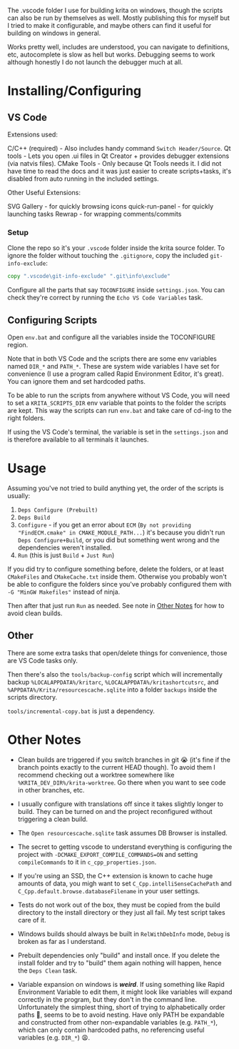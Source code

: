 The .vscode folder I use for building krita on windows, though the scripts can also be run by themselves as well. Mostly publishing this for myself but I tried to make it configurable, and maybe others can find it useful for building on windows in general.

Works pretty well, includes are understood, you can navigate to definitions, etc, autocomplete is slow as hell but works. Debugging seems to work although honestly I do not launch the debugger much at all.

# Installing/Configuring

## VS Code

Extensions used:

C/C++ (required) - Also includes handy command `Switch Header/Source`.
Qt tools - Lets you open .ui files in Qt Creator + provides debugger extensions (via natvis files).
CMake Tools - Only because Qt Tools needs it. I did not have time to read the docs and it was just easier to create scripts+tasks, it's disabled from auto running in the included settings.

Other Useful Extensions:

SVG Gallery - for quickly browsing icons
quick-run-panel - for quickly launching tasks
Rewrap - for wrapping comments/commits

### Setup

Clone the repo so it's your `.vscode` folder inside the krita source folder. To ignore the folder without touching the `.gitignore`, copy the included `git-info-exclude`:
```cmd
copy ".vscode\git-info-exclude" ".git\info\exclude" 
```

Configure all the parts that say `TOCONFIGURE` inside `settings.json`. You can check they're correct by running the `Echo VS Code Variables` task.

## Configuring Scripts

Open `env.bat` and configure all the variables inside the TOCONFIGURE region.

Note that in both VS Code and the scripts there are some env variables named `DIR_*` and `PATH_*`. These are system wide variables I have set for convenience (I use a program called Rapid Environment Editor, it's great). You can ignore them and set hardcoded paths.

To be able to run the scripts from anywhere without VS Code, you will need to set a `KRITA_SCRIPTS_DIR` env variable that points to the folder the scripts are kept. This way the scripts can run `env.bat` and take care of cd-ing to the right folders.

If using the VS Code's terminal, the variable is set in the `settings.json` and is therefore available to all terminals it launches.

# Usage

Assuming you've not tried to build anything yet, the order of the scripts is usually:

1. `Deps Configure (Prebuilt)`
2. `Deps Build`
3. `Configure` - if you get an error about `ECM` (`By not providing "FindECM.cmake" in CMAKE_MODULE_PATH...`) it's because you didn't run `Deps Configure+Build`, or you did but something went wrong and the dependencies weren't installed.
4. `Run` (this is just `Build` + `Just Run`)

If you did try to configure something before, delete the folders, or at least `CMakeFiles` and `CMakeCache.txt` inside them. Otherwise you probably won't be able to configure the folders since you've probably configured them with `-G "MinGW Makefiles"` instead of ninja.

Then after that just run `Run` as needed. See note in [Other Notes](#Other%20Notes) for how to avoid clean builds.

## Other

There are some extra tasks that open/delete things for convenience, those are VS Code tasks only.

Then there's also the `tools/backup-config` script which will incrementally backup `%LOCALAPPDATA%/kritarc`, `%LOCALAPPDATA%/kritashortcutsrc`, and `%APPDATA%/Krita/resourcescache.sqlite` into a folder `backups` inside the scripts directory.

`tools/incremental-copy.bat` is just a dependency.

# Other Notes

- Clean builds are triggered if you switch branches in git :sob: (it's fine if the branch points exactly to the current HEAD though). To avoid them I recommend checking out a worktree somewhere like `%KRITA_DEV_DIR%/krita-worktree`. Go there when you want to see code in other branches, etc. 

- I usually configure with translations off since it takes slightly longer to build. They can be turned on and the project reconfigured without triggering a clean build.

- The `Open resourcescache.sqlite` task assumes DB Browser is installed.

- The secret to getting vscode to understand everything is configuring the project with  `-DCMAKE_EXPORT_COMPILE_COMMANDS=ON` and setting `compileCommands` to it in `c_cpp_properties.json`.

- If you're using an SSD, the C++ extension is known to cache huge amounts of data, you migh want to set `C_Cpp.intelliSenseCachePath` and `C_Cpp.default.browse.databaseFilename` in your user settings.

- Tests do not work out of the box, they must be copied from the build directory to the install directory or they just all fail. My test script takes care of it.

- Windows builds should always be built in `RelWithDebInfo` mode, `Debug` is broken as far as I understand.

- Prebuilt dependencies only "build" and install once. If you delete the install folder and try to "build" them again nothing will happen, hence the `Deps Clean` task.

- Variable expansion on windows is ***weird***. If using something like Rapid Environment Variable to edit them, it might look like variables will expand correctly in the program, but they don't in the command line. Unfortunately the simplest thing, short of trying to alphabetically order paths :vomiting_face:, seems to be to avoid nesting. Have only PATH be expandable and constructed from other non-expandable variables (e.g. `PATH_*`), which can only contain hardcoded paths, no referencing useful variables (e.g. `DIR_*`) :weary:.
